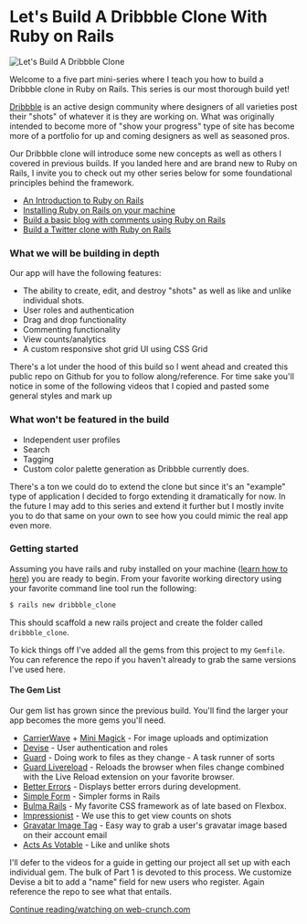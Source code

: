# Let's Build A Dribbble Clone With Ruby on Rails

![Let's Build A Dribbble Clone](https://i.imgur.com/iGbk81i.jpg)

Welcome to a five part mini-series where I teach you how to build a Dribbble clone in Ruby on Rails. This series is our most thorough build yet!

[Dribbble](https://dribble.com) is an active design community where designers of all varieties post their "shots" of whatever it is they are working on. What was originally intended to become more of "show your progress" type of site has become more of a portfolio for up and coming designers as well as seasoned pros. 

Our Dribbble clone will introduce some new concepts as well as others I covered in previous builds. If you landed here and are brand new to Ruby on Rails, I invite you to check out my other series below for some foundational principles behind the framework.

- [An Introduction to Ruby on Rails](https://web-crunch.com/lets-build-with-ruby-on-rails-introduction/)
- [Installing Ruby on Rails on your machine](https://web-crunch.com/lets-build-with-ruby-on-rails-installation/)
- [Build a basic blog with comments using Ruby on Rails](https://web-crunch.com/lets-build-with-ruby-on-rails-blog-with-comments/)
- [Build a Twitter clone with Ruby on Rails](https://web-crunch.com/lets-build-with-ruby-on-rails-a-twitter-clone/)

### What we will be building in depth

Our app will have the following features:

- The ability to create, edit, and destroy "shots" as well as like and unlike individual shots.
- User roles and authentication
- Drag and drop functionality
- Commenting functionality
- View counts/analytics
- A custom responsive shot grid UI using CSS Grid

There's a lot under the hood of this build so I went ahead and created this public repo on Github for you to follow along/reference. For time sake you'll notice in some of the following videos that I copied and pasted some general styles and mark up


### What won't be featured in the build

- Independent user profiles
- Search
- Tagging
- Custom color palette generation as Dribbble currently does.

There's a ton we could do to extend the clone but since it's an "example" type of application I decided to forgo extending it dramatically for now. In the future I may add to this series and extend it further but I mostly invite you to do that same on your own to see how you could mimic the real app even more.

### Getting started

Assuming you have rails and ruby installed on your machine ([learn how to here](https://web-crunch.com/lets-build-with-ruby-on-rails-installation/)) you are ready to begin. From your favorite working directory using your favorite command line tool run the following:

```bash
$ rails new dribbble_clone
```

This should scaffold a new rails project and create the folder called `dribbble_clone`. 

To kick things off I've added all the gems from this project to my `Gemfile`. You can reference the repo if you haven't already to grab the same versions I've used here.

#### The Gem List

Our gem list has grown since the previous build. You'll find the larger your app becomes the more gems you'll need. 

- [CarrierWave](https://github.com/carrierwaveuploader/carrierwave) + [Mini Magick](https://github.com/minimagick/minimagick) - For image uploads and optimization
- [Devise](https://github.com/plataformatec/devise) - User authentication and roles
- [Guard](https://github.com/guard/guard) - Doing work to files as they change - A task runner of sorts
- [Guard Livereload](https://github.com/guard/guard-livereload) - Reloads the browser when files change combined with the Live Reload extension on your favorite browser.
- [Better Errors](https://github.com/charliesome/better_errors) - Displays better errors during development. 
- [Simple Form](https://github.com/plataformatec/simple_form) - Simpler forms in Rails
- [Bulma Rails](https://github.com/joshuajansen/bulma-rails) - My favorite CSS framework as of late based on Flexbox.
- [Impressionist](https://github.com/charlotte-ruby/impressionist) - We use this to get view counts on shots
- [Gravatar Image Tag](https://github.com/mdeering/gravatar_image_tag) - Easy way to grab a user's gravatar image based on their account email
- [Acts As Votable](https://github.com/ryanto/acts_as_votable) - Like and unlike shots

I'll defer to the videos for a guide in getting our project all set up with each individual gem. The bulk of Part 1 is devoted to this process. We customize Devise a bit to add a "name" field for new users who register. Again reference the repo to see what that entails.

[Continue reading/watching on web-crunch.com](https://web-crunch.com/lets-build-dribbble-clone-with-ruby-on-rails)
